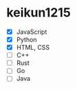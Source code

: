 # keikun1215
- [x] JavaScript
- [x] Python
- [x] HTML, CSS
- [ ] C++
- [ ] Rust
- [ ] Go
- [ ] Java
